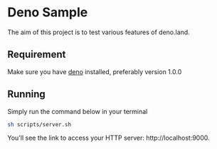 # Deno Sample
The aim of this project is to test various features of deno.land.

## Requirement

Make sure you have [deno](http://www.deno.land) installed, preferably version 1.0.0

## Running

Simply run the command below in your terminal

```sh
sh scripts/server.sh
```

You'll see the link to access your HTTP server: http://localhost:9000.
